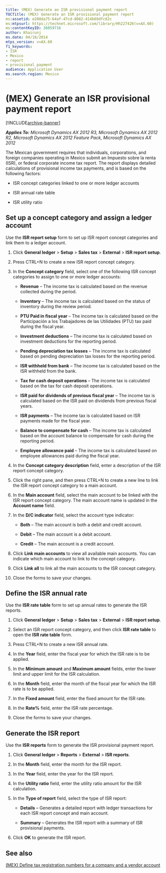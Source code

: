 ```yaml
---
title: (MEX) Generate an ISR provisional payment report
TOCTitle: (MEX) Generate an ISR provisional payment report
ms:assetid: e208da75-64af-47cd-8082-414b69dfc62c
ms:mtpsurl: https://technet.microsoft.com/library/Hh227426(v=AX.60)
ms:contentKeyID: 36059716
author: Khairunj
ms.date: 04/18/2014
mtps_version: v=AX.60
f1_keywords:
- ISR
- Mexico
- report
- provisional payment
audience: Application User
ms.search.region: Mexico
---
```


# (MEX) Generate an ISR provisional payment report 


[!INCLUDE[archive-banner](includes/archive-banner.md)]


_**Applies To:** Microsoft Dynamics AX 2012 R3, Microsoft Dynamics AX 2012 R2, Microsoft Dynamics AX 2012 Feature Pack, Microsoft Dynamics AX 2012_

The Mexican government requires that individuals, corporations, and foreign companies operating in Mexico submit an Impuesto sobre la renta (ISR), or federal corporate income tax report. The report displays detailed calculations of provisional income tax payments, and is based on the following factors:

  - ISR concept categories linked to one or more ledger accounts

  - ISR annual rate table

  - ISR utility ratio

## Set up a concept category and assign a ledger account

Use the **ISR report setup** form to set up ISR report concept categories and link them to a ledger account.

1.  Click **General ledger** \> **Setup** \> **Sales tax** \> **External** \> **ISR report setup**.

2.  Press CTRL+N to create a new ISR report concept category.

3.  In the **Concept category** field, select one of the following ISR concept categories to assign to one or more ledger accounts:
    
      - **Revenue** – The income tax is calculated based on the revenue collected during the period.
    
      - **Inventory** – The income tax is calculated based on the status of inventory during the review period.
    
      - **PTU Paid in fiscal year** – The income tax is calculated based on the Participación a los Trabajadores de las Utilidades (PTU) tax paid during the fiscal year.
    
      - **Investment deductions** – The income tax is calculated based on investment deductions for the reporting period.
    
      - **Pending depreciation tax losses** – The income tax is calculated based on pending depreciation tax losses for the reporting period.
    
      - **ISR withheld from bank** – The income tax is calculated based on the ISR withheld from the bank.
    
      - **Tax for cash deposit operations** – The income tax is calculated based on the tax for cash deposit operations.
    
      - **ISR paid for dividends of previous fiscal year** – The income tax is calculated based on the ISR paid on dividends from previous fiscal years.
    
      - **ISR payments** – The income tax is calculated based on ISR payments made for the fiscal year.
    
      - **Balance to compensate for cash** – The income tax is calculated based on the account balance to compensate for cash during the reporting period.
    
      - **Employee allowance paid** – The income tax is calculated based on employee allowances paid during the fiscal year.

4.  In the **Concept category description** field, enter a description of the ISR report concept category.

5.  Click the right pane, and then press CTRL+N to create a new line to link the ISR report concept category to a main account.

6.  In the **Main account** field, select the main account to be linked with the ISR report concept category. The main account name is updated in the **Account name** field.

7.  In the **D/C indicator** field, select the account type indicator:
    
      - **Both** – The main account is both a debit and credit account.
    
      - **Debit** – The main account is a debit account.
    
      - **Credit** – The main account is a credit account.

8.  Click **Link main accounts** to view all available main accounts. You can indicate which main account to link to the concept category.

9.  Click **Link all** to link all the main accounts to the ISR concept category.

10. Close the forms to save your changes.

## Define the ISR annual rate

Use the **ISR rate table** form to set up annual rates to generate the ISR reports.

1.  Click **General ledger** \> **Setup** \> **Sales tax** \> **External** \> **ISR report setup**.

2.  Select an ISR report concept category, and then click **ISR rate table** to open the **ISR rate table** form.

3.  Press CTRL+N to create a new ISR annual rate.

4.  In the **Year** field, enter the fiscal year for which the ISR rate is to be applied.

5.  In the **Minimum amount** and **Maximum amount** fields, enter the lower limit and upper limit for the ISR calculation.

6.  In the **Month** field, enter the month of the fiscal year for which the ISR rate is to be applied.

7.  In the **Fixed amount** field, enter the fixed amount for the ISR rate.

8.  In the **Rate%** field, enter the ISR rate percentage.

9.  Close the forms to save your changes.

## Generate the ISR report

Use the **ISR reports** form to generate the ISR provisional payment report.

1.  Click **General ledger** \> **Reports** \> **External** \> **ISR reports**.

2.  In the **Month** field, enter the month for the ISR report.

3.  In the **Year** field, enter the year for the ISR report.

4.  In the **Utility ratio** field, enter the utility ratio amount for the ISR calculation.

5.  In the **Type of report** field, select the type of ISR report:
    
      - **Details** – Generates a detailed report with ledger transactions for each ISR report concept and main account.
    
      - **Summary** – Generates the ISR report with a summary of ISR provisional payments.

6.  Click **OK** to generate the ISR report.

## See also

[(MEX) Define tax registration numbers for a company and a vendor account](mex-define-tax-registration-numbers-for-a-company-and-a-vendor-account.md)

  


